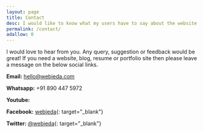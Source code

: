 ```yaml
---
layout: page
title: Contact
desc: I would like to know what my users have to say about the website. Any query, suggestion or tip would be great. Contacting WebJeda is easy. Just fill up the form and hit send.
permalink: /contact/
adallow: 0
---
```


I would love to hear from you. Any query, suggestion or feedback would be great! If you need a website, blog, resume or portfolio site then please leave a message on the below social links.

**Email:** [hello@webjeda.com](mailto:hello@webjeda.com)

**Whatsapp:** +91 890 447 5972


<div class="youbt">
<strong>Youtube:</strong>&nbsp;<div class="g-ytsubscribe" data-channelid="UCbOO7d0vVo0kIrkd7m32irg" data-layout="default" data-count="hidden"></div>
</div>
<style>
.youbt {
  
}
</style>
<script src="https://apis.google.com/js/platform.js"></script>


**Facebook:** [webjeda](https://facebook.com/webjeda){: target="_blank"}

**Twitter:** [@webjeda](https://twitter.com/webjeda){: target="_blank"}